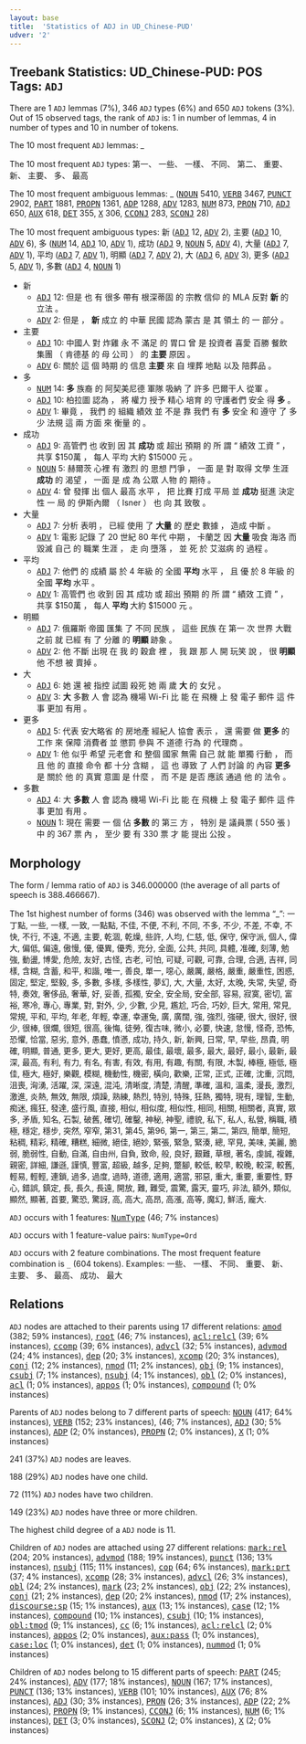 ```yaml
---
layout: base
title:  'Statistics of ADJ in UD_Chinese-PUD'
udver: '2'
---
```


## Treebank Statistics: UD_Chinese-PUD: POS Tags: `ADJ`

There are 1 `ADJ` lemmas (7%), 346 `ADJ` types (6%) and 650 `ADJ` tokens (3%).
Out of 15 observed tags, the rank of `ADJ` is: 1 in number of lemmas, 4 in number of types and 10 in number of tokens.

The 10 most frequent `ADJ` lemmas: _

The 10 most frequent `ADJ` types:  第一、 一些、 一樣、 不同、 第二、 重要、 新、 主要、 多、 最高

The 10 most frequent ambiguous lemmas: _ (<tt><a href="zh_pud-pos-NOUN.html">NOUN</a></tt> 5410, <tt><a href="zh_pud-pos-VERB.html">VERB</a></tt> 3467, <tt><a href="zh_pud-pos-PUNCT.html">PUNCT</a></tt> 2902, <tt><a href="zh_pud-pos-PART.html">PART</a></tt> 1881, <tt><a href="zh_pud-pos-PROPN.html">PROPN</a></tt> 1361, <tt><a href="zh_pud-pos-ADP.html">ADP</a></tt> 1288, <tt><a href="zh_pud-pos-ADV.html">ADV</a></tt> 1283, <tt><a href="zh_pud-pos-NUM.html">NUM</a></tt> 873, <tt><a href="zh_pud-pos-PRON.html">PRON</a></tt> 710, <tt><a href="zh_pud-pos-ADJ.html">ADJ</a></tt> 650, <tt><a href="zh_pud-pos-AUX.html">AUX</a></tt> 618, <tt><a href="zh_pud-pos-DET.html">DET</a></tt> 355, <tt><a href="zh_pud-pos-X.html">X</a></tt> 306, <tt><a href="zh_pud-pos-CCONJ.html">CCONJ</a></tt> 283, <tt><a href="zh_pud-pos-SCONJ.html">SCONJ</a></tt> 28)

The 10 most frequent ambiguous types:  新 (<tt><a href="zh_pud-pos-ADJ.html">ADJ</a></tt> 12, <tt><a href="zh_pud-pos-ADV.html">ADV</a></tt> 2), 主要 (<tt><a href="zh_pud-pos-ADJ.html">ADJ</a></tt> 10, <tt><a href="zh_pud-pos-ADV.html">ADV</a></tt> 6), 多 (<tt><a href="zh_pud-pos-NUM.html">NUM</a></tt> 14, <tt><a href="zh_pud-pos-ADJ.html">ADJ</a></tt> 10, <tt><a href="zh_pud-pos-ADV.html">ADV</a></tt> 1), 成功 (<tt><a href="zh_pud-pos-ADJ.html">ADJ</a></tt> 9, <tt><a href="zh_pud-pos-NOUN.html">NOUN</a></tt> 5, <tt><a href="zh_pud-pos-ADV.html">ADV</a></tt> 4), 大量 (<tt><a href="zh_pud-pos-ADJ.html">ADJ</a></tt> 7, <tt><a href="zh_pud-pos-ADV.html">ADV</a></tt> 1), 平均 (<tt><a href="zh_pud-pos-ADJ.html">ADJ</a></tt> 7, <tt><a href="zh_pud-pos-ADV.html">ADV</a></tt> 1), 明顯 (<tt><a href="zh_pud-pos-ADJ.html">ADJ</a></tt> 7, <tt><a href="zh_pud-pos-ADV.html">ADV</a></tt> 2), 大 (<tt><a href="zh_pud-pos-ADJ.html">ADJ</a></tt> 6, <tt><a href="zh_pud-pos-ADV.html">ADV</a></tt> 3), 更多 (<tt><a href="zh_pud-pos-ADJ.html">ADJ</a></tt> 5, <tt><a href="zh_pud-pos-ADV.html">ADV</a></tt> 1), 多數 (<tt><a href="zh_pud-pos-ADJ.html">ADJ</a></tt> 4, <tt><a href="zh_pud-pos-NOUN.html">NOUN</a></tt> 1)


* 新
  * <tt><a href="zh_pud-pos-ADJ.html">ADJ</a></tt> 12: 但是 也 有 很多 帶有 根深蒂固 的 宗教 信仰 的 MLA 反對 <b>新</b> 的 立法 。
  * <tt><a href="zh_pud-pos-ADV.html">ADV</a></tt> 2: 但是 ， <b>新</b> 成立 的 中華 民國 認為 蒙古 是 其 領土 的 一 部分 。
* 主要
  * <tt><a href="zh_pud-pos-ADJ.html">ADJ</a></tt> 10: 中國人 對 炸雞 永 不 滿足 的 胃口 曾 是 投資者 喜愛 百勝 餐飲 集團 （ 肯德基 的 母 公司 ） 的 <b>主要</b> 原因 。
  * <tt><a href="zh_pud-pos-ADV.html">ADV</a></tt> 6: 關於 這 個 時期 的 信息 <b>主要</b> 來 自 埋葬 地點 以及 陪葬品 。
* 多
  * <tt><a href="zh_pud-pos-NUM.html">NUM</a></tt> 14: <b>多</b> 族裔 的 阿契美尼德 軍隊 吸納 了 許多 巴爾干人 從軍 。
  * <tt><a href="zh_pud-pos-ADJ.html">ADJ</a></tt> 10: 柏拉圖 認為 ， 將 權力 授予 精心 培育 的 守護者們 安全 得 <b>多</b> 。
  * <tt><a href="zh_pud-pos-ADV.html">ADV</a></tt> 1: 畢竟 ， 我們 的 組織 績效 並 不是 靠 我們 有 <b>多</b> 安全 和 遵守 了 多少 法規 這 兩 方面 來 衡量 的 。
* 成功
  * <tt><a href="zh_pud-pos-ADJ.html">ADJ</a></tt> 9: 高管們 也 收到 因 其 <b>成功</b> 或 超出 預期 的 所 謂 “ 績效 工資 ” ， 共享 $150萬 ， 每人 平均 大約 $15000 元 。
  * <tt><a href="zh_pud-pos-NOUN.html">NOUN</a></tt> 5: 赫爾茨 心裡 有 激烈 的 思想 鬥爭 ， 一面 是 對 取得 文學 生涯 <b>成功</b> 的 渴望 ， 一面 是 成 為 公眾 人物 的 期待 。
  * <tt><a href="zh_pud-pos-ADV.html">ADV</a></tt> 4: 曾 發揮 出 個人 最高 水平 ， 把 比賽 打成 平局 並 <b>成功</b> 挺進 決定性 一 局 的 伊斯內爾 （ Isner ） 也 向 其 致敬 。
* 大量
  * <tt><a href="zh_pud-pos-ADJ.html">ADJ</a></tt> 7: 分析 表明 ， 已經 使用 了 <b>大量</b> 的 歷史 數據 ， 造成 中斷 。
  * <tt><a href="zh_pud-pos-ADV.html">ADV</a></tt> 1: 電影 記錄 了 20 世紀 80 年代 中期 ， 卡蘭芝 因 <b>大量</b> 吸食 海洛 而 毀滅 自己 的 職業 生涯 ， 走 向 墮落 ， 並 死 於 艾滋病 的 過程 。
* 平均
  * <tt><a href="zh_pud-pos-ADJ.html">ADJ</a></tt> 7: 他們 的 成績 屬 於 4 年級 的 全國 <b>平均</b> 水平 ， 且 優 於 8 年級 的 全國 <b>平均</b> 水平 。
  * <tt><a href="zh_pud-pos-ADV.html">ADV</a></tt> 1: 高管們 也 收到 因 其 成功 或 超出 預期 的 所 謂 “ 績效 工資 ” ， 共享 $150萬 ， 每人 <b>平均</b> 大約 $15000 元 。
* 明顯
  * <tt><a href="zh_pud-pos-ADJ.html">ADJ</a></tt> 7: 俄羅斯 帝國 匯集 了 不同 民族 ， 這些 民族 在 第一 次 世界 大戰 之前 就 已經 有 了 分離 的 <b>明顯</b> 跡象 。
  * <tt><a href="zh_pud-pos-ADV.html">ADV</a></tt> 2: 他 不斷 出現 在 我 的 穀倉 裡 ， 我 跟 那 人 開 玩笑 說 ， 很 <b>明顯</b> 他 不想 被 賣掉 。
* 大
  * <tt><a href="zh_pud-pos-ADJ.html">ADJ</a></tt> 6: 她 還 被 指控 試圖 殺死 她 兩 歲 <b>大</b> 的 女兒 。
  * <tt><a href="zh_pud-pos-ADV.html">ADV</a></tt> 3: <b>大</b> 多數 人 會 認為 機場 Wi-Fi 比 能 在 飛機 上 發 電子 郵件 這 件 事 更加 有用 。
* 更多
  * <tt><a href="zh_pud-pos-ADJ.html">ADJ</a></tt> 5: 代表 安大略省 的 房地產 經紀人 協會 表示 ， 還 需要 做 <b>更多</b> 的 工作 來 保障 消費者 並 懲罰 參與 不 道德 行為 的 代理商 。
  * <tt><a href="zh_pud-pos-ADV.html">ADV</a></tt> 1: 他 似乎 希望 元老會 和 整個 國家 無需 自己 就 能 單獨 行動 ， 而且 他 的 直接 命令 都 十分 含糊 ， 這 也 導致 了 人們 討論 的 內容 <b>更多</b> 是 關於 他 的 真實 意圖 是 什麼 ， 而 不是 是否 應該 通過 他 的 法令 。
* 多數
  * <tt><a href="zh_pud-pos-ADJ.html">ADJ</a></tt> 4: 大 <b>多數</b> 人 會 認為 機場 Wi-Fi 比 能 在 飛機 上 發 電子 郵件 這 件 事 更加 有用 。
  * <tt><a href="zh_pud-pos-NOUN.html">NOUN</a></tt> 1: 現在 需要 一 個 佔 <b>多數</b> 的 第三 方 ， 特別 是 議員票 ( 550 張 ) 中 的 367 票 內 ， 至少 要 有 330 票 才 能 提出 公投 。

## Morphology

The form / lemma ratio of `ADJ` is 346.000000 (the average of all parts of speech is 388.466667).

The 1st highest number of forms (346) was observed with the lemma “_”: 一丁點, 一些, 一樣, 一致, 一點點, 不佳, 不便, 不利, 不同, 不多, 不少, 不差, 不幸, 不快, 不行, 不遠, 不適, 主要, 乾涸, 乾燥, 些許, 人均, 仁慈, 低, 保守, 保守派, 個人, 偉大, 偏低, 偏遠, 傲慢, 優, 優異, 優秀, 充分, 全面, 公共, 共同, 具體, 准確, 刻薄, 勉強, 動盪, 博愛, 危險, 友好, 古怪, 古老, 可怕, 可疑, 可觀, 可靠, 合理, 合適, 吉祥, 同樣, 含糊, 含蓄, 和平, 和諧, 唯一, 善良, 單一, 噁心, 嚴厲, 嚴格, 嚴重, 嚴重性, 困惑, 固定, 堅定, 堅毅, 多, 多數, 多樣, 多樣性, 夢幻, 大, 大量, 太好, 太晚, 失常, 失望, 奇特, 奏效, 奢侈品, 奢華, 好, 妥善, 孤獨, 安全, 安全局, 安全部, 容易, 寂寞, 密切, 富裕, 寒冷, 專心, 專業, 對, 對外, 少, 少數, 少見, 尷尬, 巧合, 巧妙, 巨大, 常用, 常見, 常規, 平和, 平均, 年老, 年輕, 幸運, 幸運兔, 廣, 廣闊, 強, 強烈, 強硬, 很大, 很好, 很少, 很棒, 很爛, 很短, 很高, 後悔, 徒勞, 復古味, 微小, 必要, 快速, 怠慢, 怪奇, 恐怖, 恐懼, 恰當, 惡劣, 意外, 愚蠢, 憤懣, 成功, 持久, 新, 新興, 日常, 早, 早些, 昂貴, 明確, 明顯, 普通, 更多, 更大, 更好, 更高, 最佳, 最壞, 最多, 最大, 最好, 最小, 最新, 最深, 最高, 有利, 有力, 有名, 有害, 有效, 有用, 有趣, 有關, 有限, 木製, 棒極, 極低, 極佳, 極大, 極好, 樂觀, 模糊, 機動性, 機密, 橫向, 歡樂, 正常, 正式, 正確, 沈重, 沉悶, 沮喪, 洶湧, 活躍, 深, 深遠, 混沌, 清晰度, 清楚, 清醒, 準確, 溫和, 溫柔, 漫長, 激烈, 激進, 炎熱, 無效, 無限, 煩躁, 熟練, 熱烈, 特別, 特殊, 狂熱, 獨特, 現有, 理智, 生動, 痴迷, 瘋狂, 發達, 盛行風, 直接, 相似, 相似度, 相似性, 相同, 相關, 相關者, 真實, 眾多, 矛盾, 知名, 石製, 破舊, 確切, 確鑿, 神秘, 神聖, 禮貌, 私下, 私人, 私營, 稱職, 積極, 穩定, 穩步, 突然, 窄窄, 第31, 第45, 第96, 第一, 第三, 第二, 第四, 簡單, 簡短, 粘稠, 精彩, 精確, 糟糕, 細微, 絕佳, 絕妙, 緊張, 緊急, 緊湊, 總, 罕見, 美味, 美麗, 脆弱, 脆弱性, 自動, 自滿, 自由州, 自負, 致命, 般, 良好, 艱難, 草根, 著名, 虔誠, 複雜, 親密, 詳細, 謙遜, 謹慎, 豐富, 超級, 越多, 足夠, 蹩腳, 較低, 較早, 較晚, 較深, 較舊, 輕易, 輕輕, 連鎖, 過多, 過度, 過時, 道德, 適用, 適當, 邪惡, 重大, 重要, 重要性, 野心, 錯誤, 鎮定, 長, 長久, 長遠, 開放, 難, 難受, 震驚, 露天, 靈巧, 非法, 額外, 類似, 顯然, 顯著, 首要, 驚恐, 驚訝, 高, 高大, 高昂, 高漲, 高等, 魔幻, 鮮活, 龐大.

`ADJ` occurs with 1 features: <tt><a href="zh_pud-feat-NumType.html">NumType</a></tt> (46; 7% instances)

`ADJ` occurs with 1 feature-value pairs: `NumType=Ord`

`ADJ` occurs with 2 feature combinations.
The most frequent feature combination is `_` (604 tokens).
Examples: 一些、 一樣、 不同、 重要、 新、 主要、 多、 最高、 成功、 最大


## Relations

`ADJ` nodes are attached to their parents using 17 different relations: <tt><a href="zh_pud-dep-amod.html">amod</a></tt> (382; 59% instances), <tt><a href="zh_pud-dep-root.html">root</a></tt> (46; 7% instances), <tt><a href="zh_pud-dep-acl-relcl.html">acl:relcl</a></tt> (39; 6% instances), <tt><a href="zh_pud-dep-ccomp.html">ccomp</a></tt> (39; 6% instances), <tt><a href="zh_pud-dep-advcl.html">advcl</a></tt> (32; 5% instances), <tt><a href="zh_pud-dep-advmod.html">advmod</a></tt> (24; 4% instances), <tt><a href="zh_pud-dep-dep.html">dep</a></tt> (20; 3% instances), <tt><a href="zh_pud-dep-xcomp.html">xcomp</a></tt> (20; 3% instances), <tt><a href="zh_pud-dep-conj.html">conj</a></tt> (12; 2% instances), <tt><a href="zh_pud-dep-nmod.html">nmod</a></tt> (11; 2% instances), <tt><a href="zh_pud-dep-obj.html">obj</a></tt> (9; 1% instances), <tt><a href="zh_pud-dep-csubj.html">csubj</a></tt> (7; 1% instances), <tt><a href="zh_pud-dep-nsubj.html">nsubj</a></tt> (4; 1% instances), <tt><a href="zh_pud-dep-obl.html">obl</a></tt> (2; 0% instances), <tt><a href="zh_pud-dep-acl.html">acl</a></tt> (1; 0% instances), <tt><a href="zh_pud-dep-appos.html">appos</a></tt> (1; 0% instances), <tt><a href="zh_pud-dep-compound.html">compound</a></tt> (1; 0% instances)

Parents of `ADJ` nodes belong to 7 different parts of speech: <tt><a href="zh_pud-pos-NOUN.html">NOUN</a></tt> (417; 64% instances), <tt><a href="zh_pud-pos-VERB.html">VERB</a></tt> (152; 23% instances),  (46; 7% instances), <tt><a href="zh_pud-pos-ADJ.html">ADJ</a></tt> (30; 5% instances), <tt><a href="zh_pud-pos-ADP.html">ADP</a></tt> (2; 0% instances), <tt><a href="zh_pud-pos-PROPN.html">PROPN</a></tt> (2; 0% instances), <tt><a href="zh_pud-pos-X.html">X</a></tt> (1; 0% instances)

241 (37%) `ADJ` nodes are leaves.

188 (29%) `ADJ` nodes have one child.

72 (11%) `ADJ` nodes have two children.

149 (23%) `ADJ` nodes have three or more children.

The highest child degree of a `ADJ` node is 11.

Children of `ADJ` nodes are attached using 27 different relations: <tt><a href="zh_pud-dep-mark-rel.html">mark:rel</a></tt> (204; 20% instances), <tt><a href="zh_pud-dep-advmod.html">advmod</a></tt> (188; 19% instances), <tt><a href="zh_pud-dep-punct.html">punct</a></tt> (136; 13% instances), <tt><a href="zh_pud-dep-nsubj.html">nsubj</a></tt> (115; 11% instances), <tt><a href="zh_pud-dep-cop.html">cop</a></tt> (64; 6% instances), <tt><a href="zh_pud-dep-mark-prt.html">mark:prt</a></tt> (37; 4% instances), <tt><a href="zh_pud-dep-xcomp.html">xcomp</a></tt> (28; 3% instances), <tt><a href="zh_pud-dep-advcl.html">advcl</a></tt> (26; 3% instances), <tt><a href="zh_pud-dep-obl.html">obl</a></tt> (24; 2% instances), <tt><a href="zh_pud-dep-mark.html">mark</a></tt> (23; 2% instances), <tt><a href="zh_pud-dep-obj.html">obj</a></tt> (22; 2% instances), <tt><a href="zh_pud-dep-conj.html">conj</a></tt> (21; 2% instances), <tt><a href="zh_pud-dep-dep.html">dep</a></tt> (20; 2% instances), <tt><a href="zh_pud-dep-nmod.html">nmod</a></tt> (17; 2% instances), <tt><a href="zh_pud-dep-discourse-sp.html">discourse:sp</a></tt> (15; 1% instances), <tt><a href="zh_pud-dep-aux.html">aux</a></tt> (13; 1% instances), <tt><a href="zh_pud-dep-case.html">case</a></tt> (12; 1% instances), <tt><a href="zh_pud-dep-compound.html">compound</a></tt> (10; 1% instances), <tt><a href="zh_pud-dep-csubj.html">csubj</a></tt> (10; 1% instances), <tt><a href="zh_pud-dep-obl-tmod.html">obl:tmod</a></tt> (9; 1% instances), <tt><a href="zh_pud-dep-cc.html">cc</a></tt> (6; 1% instances), <tt><a href="zh_pud-dep-acl-relcl.html">acl:relcl</a></tt> (2; 0% instances), <tt><a href="zh_pud-dep-appos.html">appos</a></tt> (2; 0% instances), <tt><a href="zh_pud-dep-aux-pass.html">aux:pass</a></tt> (1; 0% instances), <tt><a href="zh_pud-dep-case-loc.html">case:loc</a></tt> (1; 0% instances), <tt><a href="zh_pud-dep-det.html">det</a></tt> (1; 0% instances), <tt><a href="zh_pud-dep-nummod.html">nummod</a></tt> (1; 0% instances)

Children of `ADJ` nodes belong to 15 different parts of speech: <tt><a href="zh_pud-pos-PART.html">PART</a></tt> (245; 24% instances), <tt><a href="zh_pud-pos-ADV.html">ADV</a></tt> (177; 18% instances), <tt><a href="zh_pud-pos-NOUN.html">NOUN</a></tt> (167; 17% instances), <tt><a href="zh_pud-pos-PUNCT.html">PUNCT</a></tt> (136; 13% instances), <tt><a href="zh_pud-pos-VERB.html">VERB</a></tt> (101; 10% instances), <tt><a href="zh_pud-pos-AUX.html">AUX</a></tt> (76; 8% instances), <tt><a href="zh_pud-pos-ADJ.html">ADJ</a></tt> (30; 3% instances), <tt><a href="zh_pud-pos-PRON.html">PRON</a></tt> (26; 3% instances), <tt><a href="zh_pud-pos-ADP.html">ADP</a></tt> (22; 2% instances), <tt><a href="zh_pud-pos-PROPN.html">PROPN</a></tt> (9; 1% instances), <tt><a href="zh_pud-pos-CCONJ.html">CCONJ</a></tt> (6; 1% instances), <tt><a href="zh_pud-pos-NUM.html">NUM</a></tt> (6; 1% instances), <tt><a href="zh_pud-pos-DET.html">DET</a></tt> (3; 0% instances), <tt><a href="zh_pud-pos-SCONJ.html">SCONJ</a></tt> (2; 0% instances), <tt><a href="zh_pud-pos-X.html">X</a></tt> (2; 0% instances)

